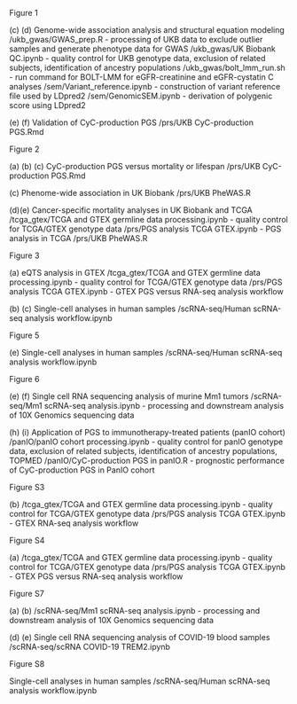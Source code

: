 Figure 1

(c) (d) 
Genome-wide association analysis and structural equation modeling 
/ukb_gwas/GWAS_prep.R - processing of UKB data to exclude outlier samples and generate phenotype data for GWAS
/ukb_gwas/UK Biobank QC.ipynb - quality control for UKB genotype data, exclusion of related subjects, identification of ancestry populations
/ukb_gwas/bolt_lmm_run.sh - run command for BOLT-LMM for eGFR-creatinine and eGFR-cystatin C analyses
/sem/Variant_reference.ipynb - construction of variant reference file used by LDpred2
/sem/GenomicSEM.ipynb - derivation of polygenic score using LDpred2

(e) (f) 
Validation of CyC-production PGS
/prs/UKB CyC-production PGS.Rmd

Figure 2

(a) (b) (c) 
CyC-production PGS versus mortality or lifespan
/prs/UKB CyC-production PGS.Rmd

(c) Phenome-wide association in UK Biobank
/prs/UKB PheWAS.R

(d)(e) Cancer-specific mortality analyses in UK Biobank and TCGA
/tcga_gtex/TCGA and GTEX germline data processing.ipynb - quality control for TCGA/GTEX genotype data
/prs/PGS analysis TCGA GTEX.ipynb - PGS analysis in TCGA
/prs/UKB PheWAS.R

Figure 3

(a) 
eQTS analysis in GTEX
/tcga_gtex/TCGA and GTEX germline data processing.ipynb - quality control for TCGA/GTEX genotype data
/prs/PGS analysis TCGA GTEX.ipynb - GTEX PGS versus RNA-seq analysis workflow

(b) (c) 
Single-cell analyses in human samples
/scRNA-seq/Human scRNA-seq analysis workflow.ipynb

Figure 5

(e) 
Single-cell analyses in human samples
/scRNA-seq/Human scRNA-seq analysis workflow.ipynb

Figure 6

(e) (f) 
Single cell RNA sequencing analysis of murine Mm1 tumors
/scRNA-seq/Mm1 scRNA-seq analysis.ipynb - processing and downstream analysis of 10X Genomics sequencing data

(h) (i) 
Application of PGS to immunotherapy-treated patients (panIO cohort)
/panIO/panIO cohort processing.ipynb - quality control for panIO genotype data, exclusion of related subjects, identification of ancestry populations, TOPMED
/panIO/CyC-production PGS in panIO.R - prognostic performance of CyC-production PGS in PanIO cohort

Figure S3

(b) 
/tcga_gtex/TCGA and GTEX germline data processing.ipynb - quality control for TCGA/GTEX genotype data
/prs/PGS analysis TCGA GTEX.ipynb - GTEX RNA-seq analysis workflow

Figure S4

(a) 
/tcga_gtex/TCGA and GTEX germline data processing.ipynb - quality control for TCGA/GTEX genotype data
/prs/PGS analysis TCGA GTEX.ipynb - GTEX PGS versus RNA-seq analysis workflow

Figure S7

(a) (b)
/scRNA-seq/Mm1 scRNA-seq analysis.ipynb - processing and downstream analysis of 10X Genomics sequencing data

(d) (e) 
Single cell RNA sequencing analysis of COVID-19 blood samples
/scRNA-seq/scRNA COVID-19 TREM2.ipynb

Figure S8

Single-cell analyses in human samples
/scRNA-seq/Human scRNA-seq analysis workflow.ipynb
